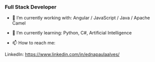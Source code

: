 ### Full Stack Developer

- 🔭 I’m currently working with: Angular / JavaScript / Java / Apache Camel

- 🌱 I’m currently learning: Python, C#, Artificial Intelligence

- 📫 How to reach me: 

LinkedIn: https://www.linkedin.com/in/ednapaulaalves/


<!--
**eaoliveira/eaoliveira** is a ✨ _special_ ✨ repository because its `README.md` (this file) appears on your GitHub profile.

Here are some ideas to get you started:

- 🔭 I’m currently working on ...
- 🌱 I’m currently learning ...
- 👯 I’m looking to collaborate on ...
- 🤔 I’m looking for help with ...
- 💬 Ask me about ...
- 📫 How to reach me: ...
- 😄 Pronouns: ...
- ⚡ Fun fact: ...
-->
